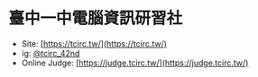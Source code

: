 # 臺中一中電腦資訊研習社

- Site: [https://tcirc.tw/](https://tcirc.tw/)
- ig: [@tcirc_42nd](https://www.instagram.com/tcirc_42nd/)
- Online Judge: [https://judge.tcirc.tw/](https://judge.tcirc.tw/)
